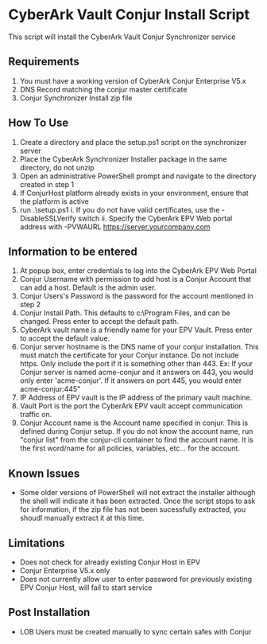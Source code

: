 # CyberArk Vault Conjur Install Script

This script will install the CyberArk Vault Conjur Synchronizer service

## Requirements

1. You must have a working version of CyberArk Conjur Enterprise V5.x
2. DNS Record matching the conjur master certificate
3. Conjur Synchronizer Install zip file

## How To Use

1. Create a directory and place the setup.ps1 script on the synchronizer server
2. Place the CyberArk Synchronizer Installer package in the same directory, do not unzip
3. Open an administrative PowerShell prompt and navigate to the directory created in step 1
4. If ConjurHost platform already exists in your environment, ensure that the platform is active
5. run .\setup.ps1
   i. If you do not have valid certificates, use the -DisableSSLVerify switch
   ii. Specify the CyberArk EPV Web portal address with -PVWAURL https://server.yourcompany.com

## Information to be entered

1. At popup box, enter credentials to log into the CyberArk EPV Web Portal
2. Conjur Username with permission to add host is a Conjur Account that can add a host. Default is the admin user.
3. Conjur Users's Password is the password for the account mentioned in step 2
4. Conjur Install Path. This defaults to c:\Program Files, and can be changed. Press enter to accept the default path.
5. CyberArk vault name is a friendly name for your EPV Vault. Press enter to accept the default value.
6. Conjur server hostname is the DNS name of your conjur installation. This must match the certificate for your Conjur instance. Do not include https. Only include the port if it is something other than 443. Ex: If your Conjur server is named acme-conjur and it answers on 443, you would only enter 'acme-conjur'. If it answers on port 445, you would enter acme-conjur:445"
7. IP Address of EPV vault is the IP address of the primary vault machine.
8. Vault Port is the port the CyberArk EPV vault accept communication traffic on.
9. Conjur Account name is the Account name specified in conjur. This is defined during Conjur setup. If you do not know the account name, run "conjur list" from the conjur-cli container to find the account name. It is the first word/name for all policies, variables, etc... for the account.

## Known Issues

- Some older versions of PowerShell will not extract the installer although the shell will indicate it has been extracted. Once the script stops to ask for information, if the zip file has not been sucessfully extracted, you shoudl manually extract it at this time.

## Limitations

- Does not check for already existing Conjur Host in EPV
- Conjur Enterprise V5.x only
- Does not currently allow user to enter password for previously existing EPV Conjur Host, will fail to start service

## Post Installation

- LOB Users must be created manually to sync certain safes with Conjur
